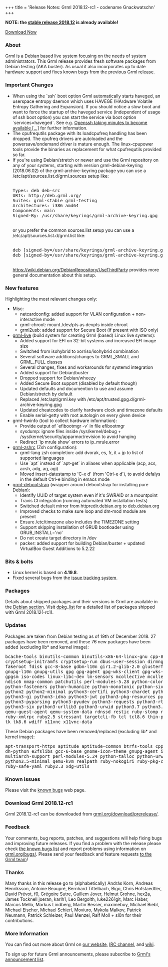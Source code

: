 +++
title = 'Release Notes: Grml 2018.12-rc1 - codename Gnackwatschn'
+++

<p><strong>NOTE: the <a href="/changelogs/README-grml-2018.12/">stable release 2018.12</a> is already available!</strong></p>

<p><a href="/download/prerelease/">Download Now</a></p>

<h3>About</h3>

<p>Grml is a Debian based live system focusing on the needs of system administrators.
This Grml release provides fresh software packages from Debian testing (AKA buster).
As usual it also incorporates up to date hardware support and fixes known bugs from the previous Grml release.</p>

<h3>Important Changes</h3>

<ul>

<li>When using the `ssh` boot option Grml automatically starts haveged, an userspace entropy daemon which
uses HAVEGE (HArdware Volatile Entropy Gathering and Expansion).
If you should notice a slow boot and want to force the startup of the haveged service (independent of usage of ssh boot option)
you can start the service via boot option `services=haveged`.
See e.g. <a href="https://daniel-lange.com/archives/152-Openssh-taking-minutes-to-become-available,-booting-takes-half-an-hour-...-because-your-server-waits-for-a-few-bytes-of-randomness.html">Openssh
taking minutes to become available [...]</a> for further information.

<li>The cpufrequtils package with its loadcpufreq handling has been dropped. The cpufreq drivers are autoloaded and the powersave/ondemand driver is mature enough. The linux-cpupower tools provide the binaries as replacement for what cpufrequtils provided so far.

<li>If you're using Debian/stretch or newer and use the Grml repository on any of your systems, starting with version grml-debian-keyring (2018.06.02) of the grml-archive-keyring package you can use a
/etc/apt/sources.list.d/grml.sources setup like:

<pre>

Types: deb deb-src
URIs: http://deb.grml.org/
Suites: grml-stable grml-testing
Architectures: i386 amd64
Components: main
Signed-By: /usr/share/keyrings/grml-archive-keyring.gpg

</pre>

or you prefer the common sources.list setup you can use a /etc/apt/sources.list.d/grml.list like:

<pre>

deb [signed-by=/usr/share/keyrings/grml-archive-keyring.gpg] https://deb.grml.org/ grml-stable  main
deb [signed-by=/usr/share/keyrings/grml-archive-keyring.gpg] https://deb.grml.org/ grml-testing main

</pre>

<a href="https://wiki.debian.org/DebianRepository/UseThirdParty">https://wiki.debian.org/DebianRepository/UseThirdParty</a> provides more general documentation about this setup.

</ul>

<h3>New features</h3>

<p>Highlighting the most relevant changes only:</p>

<ul>

<li>Misc:

<ul>
<li>netcardconfig: added support for VLAN configuration + non-interactive mode
<li>grml-chroot: mount /dev/pts as devpts inside chroot
<li>grml2usb: added support for Secure Boot (if present with ISO only)
</ul>

</li>


<li><a href="/grml-live/">grml-live</a> (build system for creating Grml (based) Linux live systems):

<ul>
<li>Added support for EFI on 32-bit systems and increased EFI image size
<li>Switched from isohybrid to xorriso/isohybrid combination
<li>Several software additions/changes to GRML_SMALL and GRML_FULL classes
<li>Several changes, fixes and workarounds for systemd integration
<li>Added support for Debian/buster
<li>Dropped support for Debian/wheezy
<li>Added Secure Boot support (disabled by default though)
<li>Updated defaults and documention to use and assume Debian/stretch by default
<li>Replaced /etc/apt/grml.key with /etc/apt/trusted.gpg.d/grml-archive-keyring.gpg
<li>Updated cheatcodes to clarify hardware clock and timezone defaults
<li>Enable serial-getty with root autologin on every given device
</ul>

</li>

<li>grml-hwinfo (tool to collect hardware information):

<ul>
<li>Provide output of `efibootmgr -v` in file efibootmgr
<li>sysdump: ignore files inside /sys/kernel/debug + /sys/kernel/security/apparmor/revision to avoid hanging
<li>Redirect `ip mrule show` errors to ip_mrule.error
</ul>

</li>

<li><a href="/zsh/">grml-zshrc</a> (Zsh configuration):

<ul>
<li>grml-lang zsh completion: add dvorak, es, fr, it + jp to list of supported languages
<li>Use `apt` instead of `apt-get` in aliases when applicable (acp, acs, acsh, adg, ag, agi)
<li>Moved insert-datestamp to 'C-x d' (from 'Ctrl-e d'), to avoid defalys in the default Ctrl-e binding in emacs mode
</ul>

</li>

<li><a href="/grml-debootstrap/">grml-debootstrap</a> (wrapper around debootstrap for installing pure Debian):

<ul>
<li>Identify UUID of target system even if it's SWRAID or a mountpoint
<li>Travis CI integration (running automated VM installation tests)
<li>Switched default mirror from httpredir.debian.org to deb.debian.org
<li>Improved checks to make sure loop and dm-mod module are present
<li>Ensure /etc/timezone also includes the TIMEZONE setting
<li>Support skipping installation of GRUB bootloader using GRUB_INSTALL='no'
<li>Do not create target directory in /dev
<li>packer: added support for building Debian/buster + updated VirtualBox Guest Additions to 5.2.22
</ul>

</li>

</ul>

<h3>Bits &amp; bolts</h3>

<ul>
<li>Linux kernel is based on <b>4.19.8</b>.</li>
<li>Fixed several bugs from the <a href="https://github.com/grml/grml/issues/">issue tracking system</a>.</li>
</ul>

<h3>Packages</h3>

<p>Details about shipped packages and their versions in Grml are
available in the <a href="/files/#debian">Debian section</a>. Visit
<a href="/files/grml64-full_2018.12/dpkg.list">dpkg_list</a> for a
detailed list of packages shipped with Grml 2018.12(-rc1).</p>

<h3>Updates</h3>

<p>Packages are taken from Debian testing as of 19th of December 2018.
27 packages have been removed, and these 76 new packages
have been added (excluding lib* and kernel image):</p>

<pre class="rahmen">
bcache-tools binutils-common binutils-x86-64-linux-gnu cpp-8
cryptsetup-initramfs cryptsetup-run dbus-user-session dirmngr dislocker ed
fakeroot fdisk gcc-8-base gdbm-l10n gir1.2-glib-2.0 glusterfs-common
gnupg-l10n gnupg-utils gpg gpg-agent gpg-wks-client gpg-wks-server gpgconf
gpgsm iso-codes linux-libc-dev lm-sensors mcollective mcollective-common
ndisc6 nmap-common patchutils perl-modules-5.28 python-colorlog
python-fasteners python-humanize python-monotonic python-six python-talloc
python2 python2-minimal python3-certifi python3-chardet python3-configshell-fb
python3-gi python3-idna python3-jwt python3-pkg-resources python3-prettytable
python3-pyparsing python3-pyudev python3-requests python3-rtslib-fb
python3-six python3-urllib3 python3-urwid python3.7 python3.7-minimal
qemu-guest-agent qemu-system-data rdnssd restic ruby-stomp ruby-systemu
ruby-xmlrpc ruby2.5 stressant targetcli-fb tcl tcl8.6 thin-provisioning-tools
tk tk8.6 wdiff x11vnc x11vnc-data
</pre>

<p>These Debian packages have been removed/replaced (excluding lib* and kernel image):</p>

<pre class="rahmen">
apt-transport-https aptitude aptitude-common btrfs-tools cpp-6 cpufrequtils
dh-python e2fslibs gcc-6-base gnome-icon-theme gnupg-agent iproute lynx-cur
multiarch-support perl-modules-5.24 python-talloc python-urwid python3.5
python3.5-minimal qemu-kvm realpath ruby-nokogiri ruby-pkg-config ruby-rgen
ruby-safe-yaml ruby2.3 xdg-utils
</pre>

<h3>Known issues</h3>

<p>Please visit the <a href="/bugs/known/">known bugs</a> web page.</p>

<h3>Download Grml 2018.12-rc1</h3>

<p>Grml 2018.12-rc1 can be downloaded from
<a href="/download/prerelease/">grml.org/download/prerelease/</a>.</p>

<h3>Feedback</h3>

<p>Your comments, bug reports, patches, and suggestions will help
fixing bugs and improving future releases. If you find a problem with
the release please check <a
href="/bugs/known/">the known bugs list</a> and report problems using information on <a
href="/bugs/">grml.org/bugs/</a>. Please send your feedback and
feature requests <a href="/contact/">to the Grml team</a>!</p>

<a name="thanks"></a>
<h3>Thanks</h3>

<p>Many thanks in this release go to (alphabetically)
András Korn,
Andreas Henriksson,
Antoine Beaupré,
Bernhard Tittelbach,
Bigo,
Chris Hofstaedtler,
David Prévot,
f0,
Grégoire Sutre,
Guillem Jover,
Helmut Grohne,
hex2a,
James Tocknell
joeran,
karlh1,
Leo Bergolth,
luke2261git,
Marc Haber,
Marcos Mello,
Markus Lindberg,
Martin Besser,
maximebuy,
Michael Biebl,
Michael Eischer,
Michael Schierl,
Moviuro,
Mykola Malkov,
Patrick Neumann,
Patrick Schleizer,
Paul Menzel,
Ralf Moll +
sl0n
for their contributions.</p>

<h3>More Information</h3>

<p>You can find out more about Grml on <a href="/">our website</a>, <a
href="/contact/#irc">IRC channel</a>, and <a
href="https://github.com/grml/grml/wiki">wiki</a>.

<p>To sign up for future Grml announcements, please subscribe to <a
href="http://ml.grml.org/postorius/lists/grml-announce.ml.grml.org">Grml's
announcement list</a>.</p>
